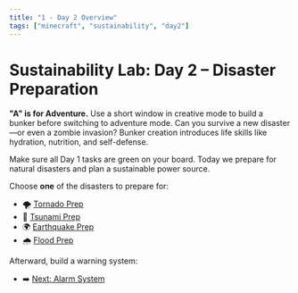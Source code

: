 ```yaml
---
title: "1 - Day 2 Overview"
tags: ["minecraft", "sustainability", "day2"]
---
```


# Sustainability Lab: Day 2 – Disaster Preparation

**"A" is for Adventure.** Use a short window in creative mode to build a bunker before switching to adventure mode. Can you survive a new disaster—or even a zombie invasion? Bunker creation introduces life skills like hydration, nutrition, and self-defense.

Make sure all Day 1 tasks are green on your board. Today we prepare for natural disasters and plan a sustainable power source.

Choose **one** of the disasters to prepare for:

- 🌪️ [Tornado Prep](/sustainability_lab/Day-2/01_tornado)
- 🌊 [Tsunami Prep](/sustainability_lab/Day-2/02_tsunami)
- 🌍 [Earthquake Prep](/sustainability_lab/Day-2/03_earthquake)
- 🌧️ [Flood Prep](/sustainability_lab/Day-2/04_flood)

Afterward, build a warning system:

- ➡️ [Next: Alarm System](/sustainability_lab/Day-2/05_alarm_system)

